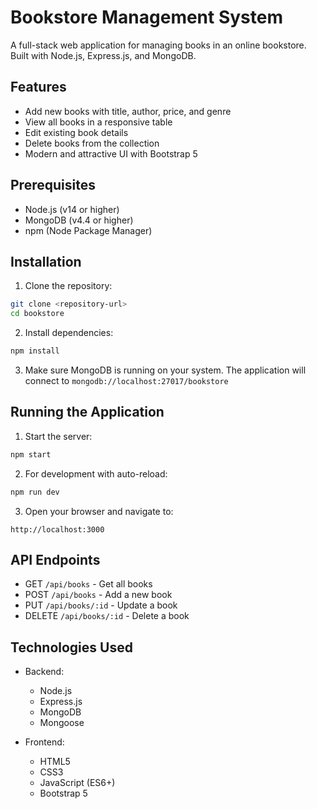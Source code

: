 # Bookstore Management System

A full-stack web application for managing books in an online bookstore. Built with Node.js, Express.js, and MongoDB.

## Features

- Add new books with title, author, price, and genre
- View all books in a responsive table
- Edit existing book details
- Delete books from the collection
- Modern and attractive UI with Bootstrap 5

## Prerequisites

- Node.js (v14 or higher)
- MongoDB (v4.4 or higher)
- npm (Node Package Manager)

## Installation

1. Clone the repository:
```bash
git clone <repository-url>
cd bookstore
```

2. Install dependencies:
```bash
npm install
```

3. Make sure MongoDB is running on your system. The application will connect to `mongodb://localhost:27017/bookstore`

## Running the Application

1. Start the server:
```bash
npm start
```

2. For development with auto-reload:
```bash
npm run dev
```

3. Open your browser and navigate to:
```
http://localhost:3000
```

## API Endpoints

- GET `/api/books` - Get all books
- POST `/api/books` - Add a new book
- PUT `/api/books/:id` - Update a book
- DELETE `/api/books/:id` - Delete a book

## Technologies Used

- Backend:
  - Node.js
  - Express.js
  - MongoDB
  - Mongoose

- Frontend:
  - HTML5
  - CSS3
  - JavaScript (ES6+)
  - Bootstrap 5 